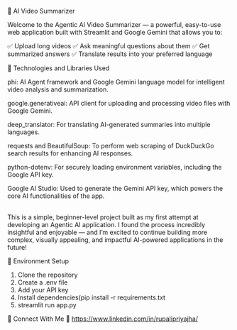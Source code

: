 🎥 AI Video Summarizer

Welcome to the Agentic AI Video Summarizer — a powerful, easy-to-use web application built with Streamlit and Google Gemini that allows you to:

✅ Upload long videos
✅ Ask meaningful questions about them
✅ Get summarized answers
✅ Translate results into your preferred language

🔧 Technologies and Libraries Used

phi: AI Agent framework and Google Gemini language model for intelligent video analysis and summarization.

google.generativeai: API client for uploading and processing video files with Google Gemini.

deep_translator: For translating AI-generated summaries into multiple languages.

requests and BeautifulSoup: To perform web scraping of DuckDuckGo search results for enhancing AI responses.

python-dotenv: For securely loading environment variables, including the Google API key.

Google AI Studio: Used to generate the Gemini API key, which powers the core AI functionalities of the app.

<br/>
This is a simple, beginner-level project built as my first attempt at developing an Agentic AI application. I found the process incredibly insightful and enjoyable — and I’m excited to continue building more complex, visually appealing, and impactful AI-powered applications in the future!
<br/>


🔐 Environment Setup
1. Clone the repository
2. Create a .env file
3. Add your API key
4. Install dependencies(pip install -r requirements.txt
5. streamlit run app.py



🔗 Connect With Me
📍 https://www.linkedin.com/in/rupalipriyajha/
